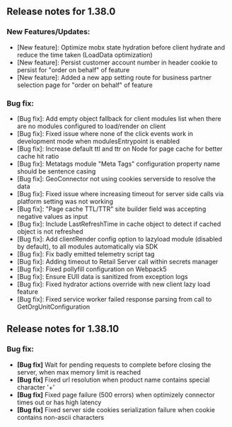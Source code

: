 ## Release notes for 1.38.0

### New Features/Updates:

- [New feature]: Optimize mobx state hydration before client hydrate and reduce the time taken (LoadData optimization)
- [New feature]: Persist customer account number in header cookie to persist for "order on behalf" of feature
- [New feature]: Added a new app setting route for business partner selection page for "order on behalf" of feature

### Bug fix:

- [Bug fix]: Add empty object fallback for client modules list when there are no modules configured to load/render on client
- [Bug fix]: Fixed issue where none of the click events work in development mode when modulesEntrypoint is enabled
- [Bug fix]: Increase default ttl and ttr on Node for page cache for better cache hit ratio
- [Bug fix]: Metatags module "Meta Tags" configuration property name should be sentence casing
- [Bug fix]: GeoConnector not using cookies serverside to resolve the data
- [Bug fix]: Fixed issue where increasing timeout for server side calls via platform setting was not working
- [Bug fix]: "Page cache TTL/TTR" site builder field was accepting negative values as input
- [Bug fix]: Include LastRefreshTime in cache object to detect if cached object is not refreshed
- [Bug fix]: Add clientRender config option to lazyload module (disabled by default), to all modules automatically via SDK
- [Bug fix]: Fix badly emitted telemetry script tag
- [Bug fix]: Adding timeout to Retail Server call within secrets manager
- [Bug fix]: Fixed pollyfill configuration on Webpack5
- [Bug fix]: Ensure EUII data is sanitized from exception logs
- [Bug fix]: Fixed hydrator actions override with new client lazy load feature
- [Bug fix]: Fixed service worker failed response parsing from call to GetOrgUnitConfiguration

## Release notes for 1.38.10

### Bug fix:
* **[Bug fix]** Wait for pending requests to complete before closing the server, when max memory limit is reached
* **[Bug fix]** Fixed url resolution when product name contains special character '+'
* **[Bug fix]** Fixed page failure (500 errors) when optimizely connector times out or has high latency
* **[Bug fix]** Fixed server side cookies serialization failure when cookie contains non-ascii characters
